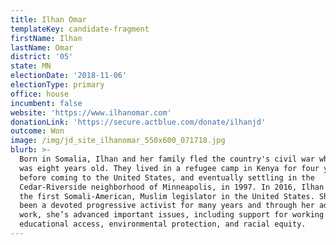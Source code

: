 ```yaml
---
title: Ilhan Omar
templateKey: candidate-fragment
firstName: Ilhan
lastName: Omar
district: '05'
state: MN
electionDate: '2018-11-06'
electionType: primary
office: house
incumbent: false
website: 'https://www.ilhanomar.com'
donationLink: 'https://secure.actblue.com/donate/ilhanjd'
outcome: Won
image: /img/jd_site_ilhanomar_550x600_071718.jpg
blurb: >-
  Born in Somalia, Ilhan and her family fled the country's civil war when she
  was eight years old. They lived in a refugee camp in Kenya for four years
  before coming to the United States, and eventually settling in the
  Cedar-Riverside neighborhood of Minneapolis, in 1997. In 2016, Ilhan became
  the first Somali-American, Muslim legislator in the United States. She has
  been a devoted progressive activist for many years and through her advocacy
  work, she’s advanced important issues, including support for working families,
  educational access, environmental protection, and racial equity.
---
```


